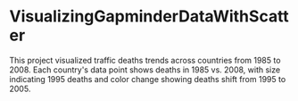 # VisualizingGapminderDataWithScatter
This project visualized traffic deaths trends across countries from 1985 to 2008. Each country's data point shows deaths in 1985 vs. 2008, with size indicating 1995 deaths and color change showing deaths shift from 1995 to 2005.
